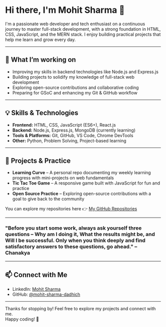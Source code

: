 # Hi there, I'm Mohit Sharma 👋

I'm a passionate web developer and tech enthusiast on a continuous journey to master full-stack development, with a strong foundation in HTML, CSS, JavaScript, and the MERN stack. I enjoy building practical projects that help me learn and grow every day.

---

## 🔭 What I’m working on

- Improving my skills in backend technologies like Node.js and Express.js  
- Building projects to solidify my knowledge of full-stack web development  
- Exploring open-source contributions and collaborative coding  
- Preparing for GSoC and enhancing my Git & GitHub workflow

---

## 💡 Skills & Technologies

- **Frontend:** HTML, CSS, JavaScript (ES6+), React.js  
- **Backend:** Node.js, Express.js, MongoDB (currently learning)  
- **Tools & Platforms:** Git, GitHub, VS Code, Chrome DevTools  
- **Other:** Python, Problem Solving, Project-based learning  

---

## 📂 Projects & Practice

- **Learning Curve** – A personal repo documenting my weekly learning progress with mini-projects on web fundamentals  
- **Tic Tac Toe Game** – A responsive game built with JavaScript for fun and practice  
- **Open Source Practice** – Exploring open-source contributions with a goal to give back to the community

You can explore my repositories here 👉 [My GitHub Repositories](https://github.com/mohit-sharma-dadhich)

---

### "Before you start some work, always ask yourself three questions – Why am I doing it, What the results might be, and Will I be successful. Only when you think deeply and find satisfactory answers to these questions, go ahead." – Chanakya

---
## 📫 Connect with Me

- LinkedIn: [Mohit Sharma](https://www.linkedin.com/in/mohit-sharma-88a274319)  
- GitHub: [@mohit-sharma-dadhich](https://github.com/mohit-sharma-dadhich)

---


Thanks for stopping by! Feel free to explore my projects and connect with me.  
Happy coding! 🚀

